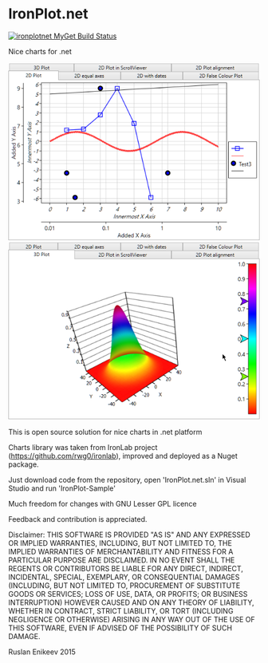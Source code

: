 # IronPlot.net

[![ironplotnet MyGet Build Status](https://www.myget.org/BuildSource/Badge/ironplotnet?identifier=083575c3-5303-41d3-b053-f8ec94b2f868)](https://www.myget.org/)

Nice charts for .net

![Sample screenshot 1](IronPlot.Sample_sO43EQucSj.png)
![Sample screenshot 2](IronPlot.Sample_LWS1PI2Nyv.png)

This is open source solution for nice charts in .net platform

Charts library was taken from IronLab project (https://github.com/rwg0/ironlab), improved and deployed as a Nuget package.

Just download code from the repository, open 'IronPlot.net.sln' in Visual Studio and run 'IronPlot-Sample'

Much freedom for changes with GNU Lesser GPL licence

Feedback and contribution is appreciated.

Disclaimer:
THIS SOFTWARE IS PROVIDED "AS IS" AND ANY EXPRESSED OR IMPLIED WARRANTIES, INCLUDING, BUT NOT LIMITED TO, THE IMPLIED WARRANTIES OF MERCHANTABILITY AND FITNESS FOR A PARTICULAR PURPOSE ARE DISCLAIMED. IN NO EVENT SHALL THE REGENTS OR CONTRIBUTORS BE LIABLE FOR ANY DIRECT, INDIRECT, INCIDENTAL, SPECIAL, EXEMPLARY, OR CONSEQUENTIAL DAMAGES (INCLUDING, BUT NOT LIMITED TO, PROCUREMENT OF SUBSTITUTE GOODS OR SERVICES; LOSS OF USE, DATA, OR PROFITS; OR BUSINESS INTERRUPTION) HOWEVER CAUSED AND ON ANY THEORY OF LIABILITY, WHETHER IN CONTRACT, STRICT LIABILITY, OR TORT (INCLUDING NEGLIGENCE OR OTHERWISE) ARISING IN ANY WAY OUT OF THE USE OF THIS SOFTWARE, EVEN IF ADVISED OF THE POSSIBILITY OF SUCH DAMAGE.

Ruslan Enikeev 2015